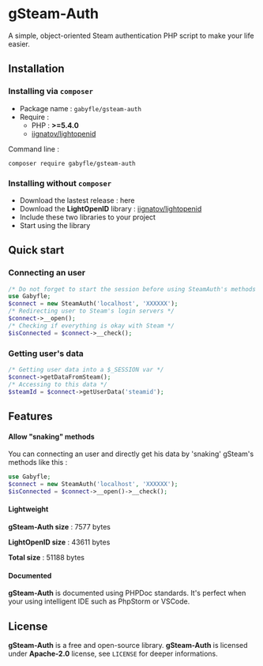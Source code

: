 # gSteam-Auth
A simple, object-oriented Steam authentication PHP script to make your life easier.

## Installation

### Installing via `composer`
- Package name : `gabyfle/gsteam-auth`
- Require :
    - PHP : **>=5.4.0**
    - [iignatov/lightopenid](https://github.com/iignatov/LightOpenID)

Command line : 
```
composer require gabyfle/gsteam-auth
```
### Installing without `composer`
- Download the lastest release : here
- Download the **LightOpenID** library : [iignatov/lightopenid](https://github.com/iignatov/LightOpenID)
- Include these two libraries to your project
- Start using the library

## Quick start

### Connecting an user
```php
/* Do not forget to start the session before using SteamAuth's methods */
use Gabyfle;
$connect = new SteamAuth('localhost', 'XXXXXX');
/* Redirecting user to Steam's login servers */
$connect->__open();
/* Checking if everything is okay with Steam */
$isConnected = $connect->__check();
```
### Getting user's data
```php
/* Getting user data into a $_SESSION var */
$connect->getDataFromSteam();
/* Accessing to this data */
$steamId = $connect->getUserData('steamid');
```

## Features
#### Allow "snaking" methods
You can connecting an user and directly get his data by 'snaking' gSteam's methods like this :
```php
use Gabyfle;
$connect = new SteamAuth('localhost', 'XXXXXX');
$isConnected = $connect->__open()->__check();
```
#### Lightweight
**gSteam-Auth size** : 7577 bytes

**LightOpenID size** : 43611 bytes

**Total size** : 51188 bytes

#### Documented
**gSteam-Auth** is documented using PHPDoc standards. It's perfect when your using intelligent IDE such as PhpStorm or VSCode.

## License
**gSteam-Auth** is a free and open-source library. **gSteam-Auth** is licensed under **Apache-2.0** license, see `LICENSE` for deeper informations.